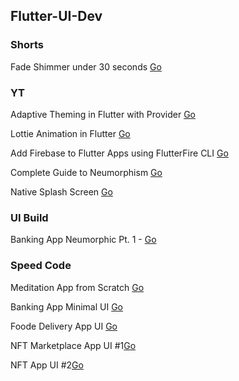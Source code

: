 ## Flutter-UI-Dev

### Shorts

Fade Shimmer under 30 seconds [Go](./fade-shimmer-30s)

### YT

Adaptive Theming in Flutter with Provider
[Go](./adaptive-theming-in-flutter)

Lottie Animation in Flutter
[Go](./lottie-animation)

Add Firebase to Flutter Apps using FlutterFire CLI
[Go](./add-firebase-to-flutter)

Complete Guide to Neumorphism
[Go](./neumorphism-guide)

Native Splash Screen
[Go](./native-splash-screen)

### UI Build

Banking App Neumorphic Pt. 1 - [Go](./ui-build/)

### Speed Code

Meditation App from Scratch [Go](./speed-code/meditation-app/)

Banking App Minimal UI [Go](./speed-code/banking-app/)

Foode Delivery App UI [Go](./speed-code/food-delivery-app/)

NFT Marketplace App UI #1[Go](./speed-code/nft-marketplace-ui/)

NFT App UI #2[Go](./speed-code/nft-app/)
